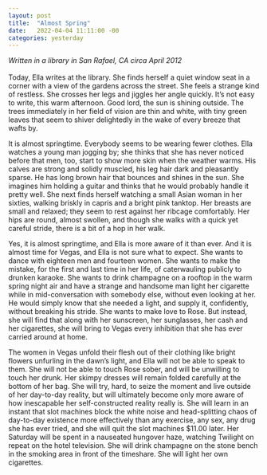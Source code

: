 ```yaml
---
layout: post
title:  "Almost Spring"
date:   2022-04-04 11:11:00 -00
categories: yesterday
---
```

*Written in a library in San Rafael, CA circa April 2012*
<br/>
<br/>
Today, Ella writes at the library. She finds herself a quiet window seat in a corner with a view of the gardens across the street. She feels a strange kind of restless. She crosses her legs and jiggles her angle quickly. It’s not easy to write, this warm afternoon. Good lord, the sun is shining outside. The trees immediately in her field of vision are thin and white, with tiny green leaves that seem to shiver delightedly in the wake of every breeze that wafts by. 

It is almost springtime. Everybody seems to be wearing fewer clothes. Ella watches a young man jogging by; she thinks that she has never noticed before that men, too, start to show more skin when the weather warms. His calves are strong and solidly muscled, his leg hair dark and pleasantly sparse. He has long brown hair that bounces and shines in the sun. She imagines him holding a guitar and thinks that he would probably handle it pretty well. She next finds herself watching a small Asian woman in her sixties, walking briskly in capris and a bright pink tanktop. Her breasts are small and relaxed; they seem to rest against her ribcage comfortably. Her hips are round, almost swollen, and though she walks with a quick yet careful stride, there is a bit of a hop in her walk. 

Yes, it is almost springtime, and Ella is more aware of it than ever. And it is almost time for Vegas, and Ella is not sure what to expect. She wants to dance with eighteen men and fourteen women. She wants to make the mistake, for the first and last time in her life, of caterwauling publicly to drunken karaoke. She wants to drink champagne on a rooftop in the warm spring night air and have a strange and handsome man light her cigarette while in mid-conversation with somebody else, without even looking at her. He would simply know that she needed a light, and supply it, confidently, without breaking his stride. She wants to make love to Rose. But instead, she will find that along with her sunscreen, her sunglasses, her cash and her cigarettes, she will bring to Vegas every inhibition that she has ever carried around at home. 

The women in Vegas unfold their flesh out of their clothing like bright flowers unfurling in the dawn’s light, and Ella will not be able to speak to them. She will not be able to touch Rose sober, and will be unwilling to touch her drunk. Her skimpy dresses will remain folded carefully at the bottom of her bag. She will try, hard, to seize the moment and live outside of her day-to-day reality, but will ultimately become only more aware of how inescapable her self-constructed reality really is. She will learn in an instant that slot machines block the white noise and head-splitting chaos of day-to-day existence more effectively than any exercise, any sex, any drug she has ever tried, and she will quit the slot machines $11.00 later. Her Saturday will be spent in a nauseated hungover haze, watching Twilight on repeat on the hotel television. She will drink champagne on the stone bench in the smoking area in front of the timeshare. She will light her own cigarettes. 

